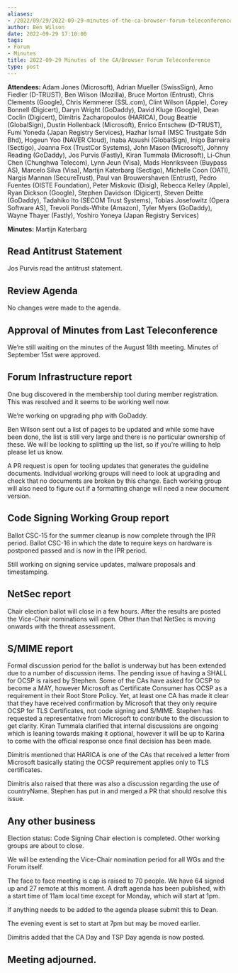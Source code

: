 ```yaml
---
aliases:
- /2022/09/29/2022-09-29-minutes-of-the-ca-browser-forum-teleconference/
author: Ben Wilson
date: 2022-09-29 17:10:00
tags:
- Forum
- Minutes
title: 2022-09-29 Minutes of the CA/Browser Forum Teleconference
type: post
---
```


**Attendees:** Adam Jones (Microsoft), Adrian Mueller (SwissSign), Arno Fiedler (D-TRUST), Ben Wilson (Mozilla), Bruce Morton (Entrust), Chris Clements (Google), Chris Kemmerer (SSL.com), Clint Wilson (Apple), Corey Bonnell (Digicert), Daryn Wright (GoDaddy), David Kluge (Google), Dean Coclin (Digicert), Dimitris Zacharopoulos (HARICA), Doug Beattie (GlobalSign), Dustin Hollenback (Microsoft), Enrico Entschew (D-TRUST), Fumi Yoneda (Japan Registry Services), Hazhar Ismail (MSC Trustgate Sdn Bhd), Hogeun Yoo (NAVER Cloud), Inaba Atsushi (GlobalSign), Inigo Barreira (Sectigo), Joanna Fox (TrustCor Systems), John Mason (Microsoft), Johnny Reading (GoDaddy), Jos Purvis (Fastly), Kiran Tummala (Microsoft), Li-Chun Chen (Chunghwa Telecom), Lynn Jeun (Visa), Mads Henriksveen (Buypass AS), Marcelo Silva (Visa), Martijn Katerbarg (Sectigo), Michelle Coon (OATI), Nargis Mannan (SecureTrust), Paul van Brouwershaven (Entrust), Pedro Fuentes (OISTE Foundation), Peter Miskovic (Disig), Rebecca Kelley (Apple), Ryan Dickson (Google), Stephen Davidson (Digicert), Steven Deitte (GoDaddy), Tadahiko Ito (SECOM Trust Systems), Tobias Josefowitz (Opera Software AS), Trevoli Ponds-White (Amazon), Tyler Myers (GoDaddy), Wayne Thayer (Fastly), Yoshiro Yoneya (Japan Registry Services)  

**Minutes:** Martijn Katerbarg  

## Read Antitrust Statement

Jos Purvis read the antitrust statement.

## Review Agenda

No changes were made to the agenda.

## Approval of Minutes from Last Teleconference

We’re still waiting on the minutes of the August 18th meeting. Minutes of September 15st were approved.

## Forum Infrastructure report

One bug discovered in the membership tool during member registration. This was resolved and it seems to be working well now.

We’re working on upgrading php with GoDaddy.

Ben Wilson sent out a list of pages to be updated and while some have been done, the list is still very large and there is no particular ownership of these. We will be looking to splitting up the list, so if you’re willing to help please let us know.

A PR request is open for tooling updates that generates the guideline documents. Individual working groups will need to look at upgrading and check that no documents are broken by this change. Each working group will also need to figure out if a formatting change will need a new document version.

## Code Signing Working Group report

Ballot CSC-15 for the summer cleanup is now complete through the IPR period.
Ballot CSC-16 in which the date to require keys on hardware is postponed passed and is now in the IPR period.

Still working on signing service updates, malware proposals and timestamping.

## NetSec report

Chair election ballot will close in a few hours. After the results are posted the Vice-Chair nominations will open. Other than that NetSec is moving onwards with the threat assessment.

## S/MIME report

Formal discussion period for the ballot is underway but has been extended due to a number of discussion items. The pending issue of having a SHALL for OCSP is raised by Stephen. Some of the CAs have asked for OCSP to become a MAY, however Microsoft as Certificate Consumer has OCSP as a requirement in their Root Store Policy. Yet, at least one CA has made it clear that they have received confirmation by Microsoft that they only require OCSP for TLS Certificates, not code signing and S/MIME. Stephen has requested a representative from Microsoft to contribute to the discussion to get clarity. Kiran Tummala clarified that internal discussions are ongoing which is leaning towards making it optional, however it will be up to Karina to come with the official response once final decision has been made.

Dimitris mentioned that HARICA is one of the CAs that received a letter from Microsoft basically stating the OCSP requirement applies only to TLS certificates.

Dimitris also raised that there was also a discussion regarding the use of countryName. Stephen has put in and merged a PR that should resolve this issue.

## Any other business

Election status: Code Signing Chair election is completed. Other working groups are about to close.

We will be extending the Vice-Chair nomination period for all WGs and the Forum itself.

The face to face meeting is cap is raised to 70 people. We have 64 signed up and 27 remote at this moment. A draft agenda has been published, with a start time of 11am local time except for Monday, which will start at 1pm.

If anything needs to be added to the agenda please submit this to Dean.

The evening event is set to start at 7pm but may be moved earlier.

Dimitris added that the CA Day and TSP Day agenda is now posted.

## Meeting adjourned.